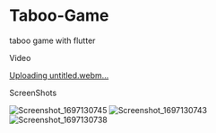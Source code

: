 # Taboo-Game
taboo game with flutter

Video

[Uploading untitled.webm…]()


ScreenShots

![Screenshot_1697130745](https://github.com/gorkemirk/Taboo-Game/assets/57559440/8e5cb969-eef1-4a5b-b758-70e406510f21)
![Screenshot_1697130743](https://github.com/gorkemirk/Taboo-Game/assets/57559440/2b4c2759-54ec-42c7-8b8f-9b87336bdb28)
![Screenshot_1697130738](https://github.com/gorkemirk/Taboo-Game/assets/57559440/4befcc05-e1ea-4ecf-94ba-9a87c872d9c1)
